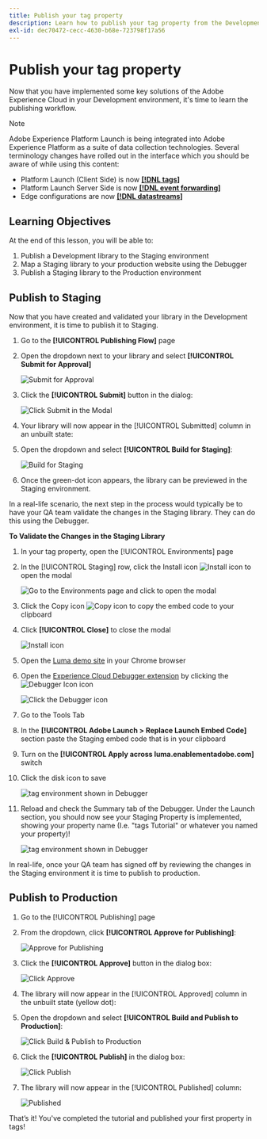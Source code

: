 ```yaml
---
title: Publish your tag property
description: Learn how to publish your tag property from the Development environment to the Staging and Production environments. This lesson is part of the Implement the Experience Cloud in websites tutorial.
exl-id: dec70472-cecc-4630-b68e-723798f17a56
---
```

# Publish your tag property

Now that you have implemented some key solutions of the Adobe Experience Cloud in your Development environment, it's time to learn the publishing workflow.

>[!NOTE]
>
>Adobe Experience Platform Launch is being integrated into Adobe Experience Platform as a suite of data collection technologies. Several terminology changes have rolled out in the interface which you should be aware of while using this content:
>
> * Platform Launch (Client Side) is now **[[!DNL tags]](https://experienceleague.adobe.com/docs/experience-platform/tags/home.html)** 
> * Platform Launch Server Side is now **[[!DNL event forwarding]](https://experienceleague.adobe.com/docs/experience-platform/tags/event-forwarding/overview.html)** 
> * Edge configurations  are now **[[!DNL datastreams]](https://experienceleague.adobe.com/docs/experience-platform/edge/fundamentals/datastreams.html)**

## Learning Objectives

At the end of this lesson, you will be able to:

1. Publish a Development library to the Staging environment
1. Map a Staging library to your production website using the Debugger
1. Publish a Staging library to the Production environment

## Publish to Staging

 Now that you have created and validated your library in the Development environment, it is time to publish it to Staging.

1. Go to the **[!UICONTROL Publishing Flow]** page

1. Open the dropdown next to your library and select **[!UICONTROL Submit for Approval]**

   ![Submit for Approval](images/publishing-submitForApproval.png)

1. Click the **[!UICONTROL Submit]** button in the dialog:

   ![Click Submit in the Modal](images/publishing-submit.png)

1. Your library will now appear in the [!UICONTROL Submitted] column in an unbuilt state:

1. Open the dropdown and select **[!UICONTROL Build for Staging]**:

   ![Build for Staging](images/publishing-buildForStaging.png)

1. Once the green-dot icon appears, the library can be previewed in the Staging environment.

In a real-life scenario, the next step in the process would typically be to have your QA team validate the changes in the Staging library. They can do this using the Debugger.

**To Validate the Changes in the Staging Library**

1. In your tag property, open the [!UICONTROL Environments] page

1. In the [!UICONTROL Staging] row, click the Install icon ![Install icon](images/launch-installIcon.png) to open the modal

   ![Go to the Environments page and click to open the modal](images/publishing-getStagingCode.png)

1. Click the Copy icon ![Copy icon](images/launch-copyIcon.png) to copy the embed code to your clipboard

1. Click **[!UICONTROL Close]** to close the modal

   ![Install icon](images/publishing-copyStagingCode.png)

1. Open the [Luma demo site](https://luma.enablementadobe.com/content/luma/us/en.html) in your Chrome browser

1. Open the [Experience Cloud Debugger extension](https://chrome.google.com/webstore/detail/adobe-experience-cloud-de/ocdmogmohccmeicdhlhhgepeaijenapj) by clicking the ![Debugger Icon](images/icon-debugger.png) icon

   ![Click the Debugger icon](images/switchEnvironments-openDebugger.png)

1. Go to the Tools Tab

1. In the **[!UICONTROL Adobe Launch > Replace Launch Embed Code]** section paste the Staging embed code that is in your clipboard
1. Turn on the **[!UICONTROL Apply across luma.enablementadobe.com]** switch

1. Click the disk icon to save

   ![tag environment shown in Debugger](images/switchEnvironments-debugger-save.png)

1. Reload and check the Summary tab of the Debugger. Under the Launch section, you should now see your Staging Property is implemented, showing your property name (I.e. "tags Tutorial" or whatever you named your property)!

   ![tag environment shown in Debugger](images/publishing-debugger-staging.png)

In real-life, once your QA team has signed off by reviewing the changes in the Staging environment it is time to publish to production.

## Publish to Production

1. Go to the [!UICONTROL Publishing] page

1. From the dropdown, click **[!UICONTROL Approve for Publishing]**:

   ![Approve for Publishing](images/publishing-approveForPublishing.png)

1. Click the **[!UICONTROL Approve]** button in the dialog box:

   ![Click Approve](images/publishing-approve.png)

1. The library will now appear in the [!UICONTROL Approved] column in the unbuilt state (yellow dot):

1. Open the dropdown and select **[!UICONTROL Build and Publish to Production]**:

   ![Click Build &amp; Publish to Production](images/publishing-buildAndPublishToProduction.png)

1. Click the **[!UICONTROL Publish]** in the dialog box:

   ![Click Publish](images/publishing-publish.png)

1. The library will now appear in the [!UICONTROL Published] column:

   ![Published](images/publishing-published.png)

That’s it! You've completed the tutorial and published your first property in tags!
